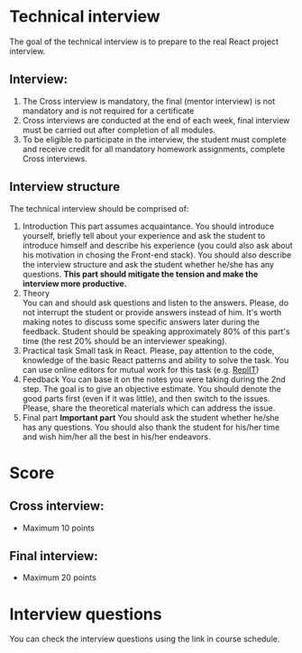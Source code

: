 # Technical interview

The goal of the technical interview is to prepare to the real React project interview.

## Interview:

1. The Cross interview is mandatory, the final (mentor interview) is not mandatory and is not required for a certificate
2. Cross interviews are conducted at the end of each week, final interview must be carried out after completion of all modules.
3. To be eligible to participate in the interview, the student must complete and receive credit for all mandatory homework assignments, complete Cross interviews.

## Interview structure

The technical interview should be comprised of:

1. Introduction
   This part assumes acquaintance. You should introduce yourself, briefly tell about your experience and ask the student to introduce himself and describe his experience (you could also ask about his motivation in chosing the Front-end stack).
   You should also describe the interview structure and ask the student whether he/she has any questions.
   **This part should mitigate the tension and make the interview more productive.**
2. Theory  
   You can and should ask questions and listen to the answers. Please, do not interrupt the student or provide answers instead of him. It's worth making notes to discuss some specific answers later during the feedback. Student should be speaking approximately 80% of this part's time (the rest 20% should be an interviewer speaking).
3. Practical task
   Small task in React. Please, pay attention to the code, knowledge of the basic React patterns and ability to solve the task.
   You can use online editors for mutual work for this task (e.g. [ReplIT](https://replit.com/))
4. Feedback
   You can base it on the notes you were taking during the 2nd step. The goal is to give an objective estimate. You should denote the good parts first (even if it was little), and then switch to the issues. Please, share the theoretical materials which can address the issue.
5. Final part
   **Important part**
   You should ask the student whether he/she has any questions. You should also thank the student for his/her time and wish him/her all the best in his/her endeavors.

# Score

## Cross interview:

- Maximum 10 points

## Final interview:

- Maximum 20 points

# Interview questions

You can check the interview questions using the link in course schedule.
